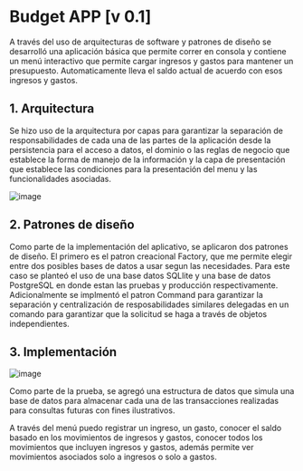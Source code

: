 # Budget APP [v 0.1]
A través del uso de arquitecturas de software y patrones de diseño se desarrolló una aplicación básica que permite correr en consola y contiene un menú interactivo que permite cargar ingresos y gastos para mantener un presupuesto. Automaticamente lleva el saldo actual de acuerdo con esos ingresos y gastos.

##  1. Arquitectura
Se hizo uso de la arquitectura por capas para garantizar la separación de responsabilidades de cada una de las partes de la aplicación desde la persistencia para el acceso a datos, el dominio o las reglas de negocio que establece la forma de manejo de la información y la capa de presentación que establece las condiciones para la presentación del menu y las funcionalidades asociadas.

![image](https://github.com/user-attachments/assets/a9b859f4-ea93-4ff2-8bb8-580566cceec4)

 
## 2. Patrones de diseño
Como parte de la implementación del aplicativo, se aplicaron dos patrones de diseño. El primero es el patron creacional Factory, que me permite elegir entre dos posibles bases de datos a usar segun las necesidades. Para este caso se planteó el uso de una base datos SQLlite y una base de datos PostgreSQL en donde estan las pruebas y producción respectivamente.
Adicionalmente se implmentó el patron Command para garantizar la separación y centralización de resposabilidades similares delegadas en un comando para garantizar que la solicitud se haga a través de objetos independientes.

## 3. Implementación

![image](https://github.com/user-attachments/assets/1decca11-7f99-47d4-92cd-799dba4c1d4f)

Como parte de la prueba, se agregó una estructura de datos que simula una base de datos para almacenar cada una de las transacciones realizadas para consultas futuras con fines ilustrativos.

A través del menú puedo registrar un ingreso, un gasto, conocer el saldo basado en los movimientos de ingresos y gastos, conocer todos los movimientos que incluyen ingresos y gastos, además permite ver movimientos asociados solo a ingresos o solo a gastos.


